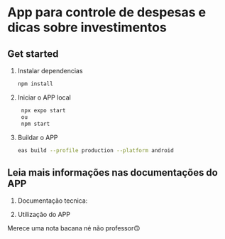 # App para controle de despesas e dicas sobre investimentos 

## Get started

1. Instalar dependencias

   ```bash
   npm install
   ```

2. Iniciar o APP local

   ```bash
    npx expo start
    ou
    npm start
   ```

3. Buildar o APP

   ```bash
   eas build --profile production --platform android
   ```

## Leia mais informações nas documentações do APP

1. Documentação tecnica: 

2. Utilização do APP


Merece uma nota bacana né não professor🙃